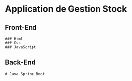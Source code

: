 # Application de Gestion Stock

## Front-End 
    ### Html
    ### Css
    ### JavaScript
## Back-End
    # Java Spring Boot
